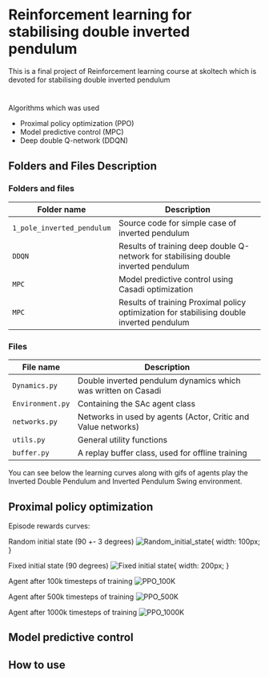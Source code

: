 # Reinforcement learning for stabilising double inverted pendulum
This is a final project of Reinforcement learning course at skoltech which is devoted for stabilising double inverted pendulum


# 

Algorithms which was used
- Proximal policy optimization (PPO)
- Model predictive control (MPC)
- Deep double Q-network (DDQN)

## Folders and Files Description

### Folders and files

|Folder name       |                     Description                                    |
|------------------|--------------------------------------------------------------------|
|`1_pole_inverted_pendulum`             |  Source code for simple case of inverted pendulum                                           |
|`DDQN`            | Results of training deep double Q-network for stabilising double inverted pendulum                              |
|`MPC`          | Model predictive control using Casadi optimization                 |
|`MPC`          |  Results of training Proximal policy optimization for stabilising double inverted pendulum                 |


### Files

|File name            |                     Description                                    |
|---------------------|--------------------------------------------------------------------|
|`Dynamics.py`            | Double inverted pendulum dynamics which was written on Casadi    |
|`Environment.py`          | Containing the SAc agent class                                     |
|`networks.py`        | Networks in used by agents (Actor, Critic and Value networks)      |
|`utils.py`           | General utility functions                                          |
|`buffer.py`          | A replay buffer class, used for offline training                   |


You can see below the learning curves along with gifs of agents  play the Inverted Double Pendulum and Inverted Pendulum Swing environment.
## Proximal policy optimization 
Episode rewards curves:

Random initial state (90 +- 3 degrees)
![Random_initial_state](https://user-images.githubusercontent.com/53058704/197342315-3c3afa99-9ba3-4a4e-b0fa-f3119e7fe339.png){ width: 100px; }


Fixed initial state (90 degrees)
![Fixed initial state](https://user-images.githubusercontent.com/53058704/197342307-4e591c1a-606b-4fc1-aacc-9076d766bb12.png){ width: 200px; }


Agent after 100k timesteps of training
![PPO_100K](https://user-images.githubusercontent.com/53058704/197342394-5273b20d-a462-4ffc-bd20-7fb08159e4ed.gif)


Agent after 500k timesteps of training
![PPO_500K](https://user-images.githubusercontent.com/53058704/197342398-55ca8314-a958-4e78-b3b6-6c6901a39e16.gif)


Agent after 1000k timesteps of training
![PPO_1000K](https://user-images.githubusercontent.com/53058704/197342402-f543e5f5-07e7-4573-b78d-378036598564.gif)




## Model predictive control



## How to use


